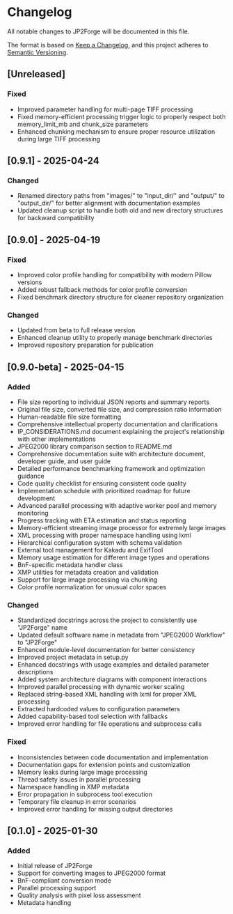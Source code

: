 # Changelog

All notable changes to JP2Forge will be documented in this file.

The format is based on [Keep a Changelog](https://keepachangelog.com/en/1.0.0/),
and this project adheres to [Semantic Versioning](https://semver.org/spec/v2.0.0.html).

## [Unreleased]

### Fixed
- Improved parameter handling for multi-page TIFF processing
- Fixed memory-efficient processing trigger logic to properly respect both memory_limit_mb and chunk_size parameters
- Enhanced chunking mechanism to ensure proper resource utilization during large TIFF processing

## [0.9.1] - 2025-04-24

### Changed
- Renamed directory paths from "images/" to "input_dir/" and "output/" to "output_dir/" for better alignment with documentation examples
- Updated cleanup script to handle both old and new directory structures for backward compatibility

## [0.9.0] - 2025-04-19

### Fixed
- Improved color profile handling for compatibility with modern Pillow versions
- Added robust fallback methods for color profile conversion
- Fixed benchmark directory structure for cleaner repository organization

### Changed
- Updated from beta to full release version
- Enhanced cleanup utility to properly manage benchmark directories
- Improved repository preparation for publication

## [0.9.0-beta] - 2025-04-15

### Added
- File size reporting to individual JSON reports and summary reports
- Original file size, converted file size, and compression ratio information
- Human-readable file size formatting
- Comprehensive intellectual property documentation and clarifications
- IP_CONSIDERATIONS.md document explaining the project's relationship with other implementations
- JPEG2000 library comparison section to README.md
- Comprehensive documentation suite with architecture document, developer guide, and user guide
- Detailed performance benchmarking framework and optimization guidance
- Code quality checklist for ensuring consistent code quality
- Implementation schedule with prioritized roadmap for future development
- Advanced parallel processing with adaptive worker pool and memory monitoring
- Progress tracking with ETA estimation and status reporting
- Memory-efficient streaming image processor for extremely large images
- XML processing with proper namespace handling using lxml
- Hierarchical configuration system with schema validation
- External tool management for Kakadu and ExifTool
- Memory usage estimation for different image types and operations
- BnF-specific metadata handler class
- XMP utilities for metadata creation and validation
- Support for large image processing via chunking
- Color profile normalization for unusual color spaces

### Changed
- Standardized docstrings across the project to consistently use "JP2Forge" name
- Updated default software name in metadata from "JPEG2000 Workflow" to "JP2Forge"
- Enhanced module-level documentation for better consistency
- Improved project metadata in setup.py
- Enhanced docstrings with usage examples and detailed parameter descriptions
- Added system architecture diagrams with component interactions
- Improved parallel processing with dynamic worker scaling
- Replaced string-based XML handling with lxml for proper XML processing
- Extracted hardcoded values to configuration parameters
- Added capability-based tool selection with fallbacks
- Improved error handling for file operations and subprocess calls

### Fixed
- Inconsistencies between code documentation and implementation
- Documentation gaps for extension points and customization
- Memory leaks during large image processing
- Thread safety issues in parallel processing
- Namespace handling in XMP metadata
- Error propagation in subprocess tool execution
- Temporary file cleanup in error scenarios
- Improved error handling for missing output directories

## [0.1.0] - 2025-01-30

### Added
- Initial release of JP2Forge
- Support for converting images to JPEG2000 format
- BnF-compliant conversion mode
- Parallel processing support
- Quality analysis with pixel loss assessment
- Metadata handling